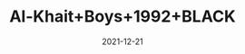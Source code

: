 ---
title: 'Al-Khait+Boys+1992+BLACK'
date: '2021-12-21' 
metatag: '' 
inventory: '4.0' 
draft: false 
# meta description 
shortDescripton: 'Al-Khait+Boys+1992+BLACK'
description: 'Boys'
longdescription: ''
featured: False
# product Price
price: '1911.0'
priceBefore: '2730.0'
# Product Short Description
shortDescription: 'Al-Khait+Boys+1992+BLACK'
productID: 'B270F201-6762-EC11-995F-005056B3A416'
type: 'products'
category: 'Boys' 
thumnailproduct: 'https://alkhait.eralive.net/images/products/B270F201-6762-EC11-995F-005056B3A4161.png' 
images:
  - image: 'images/products/B270F201-6762-EC11-995F-005056B3A4161.png'  
  - image: 'images/products/B270F201-6762-EC11-995F-005056B3A4162.png'  
  - image: 'images/products/B270F201-6762-EC11-995F-005056B3A4163.png'  
---